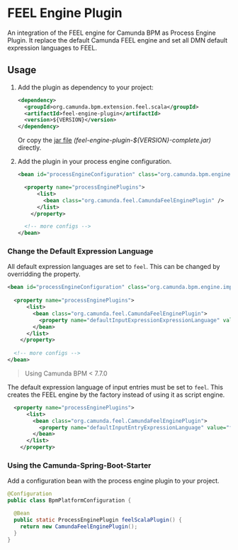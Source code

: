 # FEEL Engine Plugin

An integration of the FEEL engine for Camunda BPM as Process Engine Plugin. It replace the default Camunda FEEL engine and set all DMN default expression languages to FEEL.

## Usage

1) Add the plugin as dependency to your project:

    ```xml
    <dependency>
      <groupId>org.camunda.bpm.extension.feel.scala</groupId>
      <artifactId>feel-engine-plugin</artifactId>
      <version>${VERSION}</version>
    </dependency>
    ```

    Or copy the [jar file](https://github.com/camunda/feel-scala/releases) _(feel-engine-plugin-${VERSION}-complete.jar)_ directly.

2) Add the plugin in your process engine configuration.

    ```xml
    <bean id="processEngineConfiguration" class="org.camunda.bpm.engine.impl.cfg.StandaloneProcessEngineConfiguration">

      <property name="processEnginePlugins">
          <list>
            <bean class="org.camunda.feel.CamundaFeelEnginePlugin" />
          </list>
        </property>

      <!-- more configs -->
    </bean>
    ```

### Change the Default Expression Language

All default expression languages are set to `feel`. This can be changed by overridding the property.

```xml
<bean id="processEngineConfiguration" class="org.camunda.bpm.engine.impl.cfg.StandaloneProcessEngineConfiguration">
  
  <property name="processEnginePlugins">
      <list>
        <bean class="org.camunda.feel.CamundaFeelEnginePlugin">
          <property name="defaultInputExpressionExpressionLanguage" value="groovy" />
        </bean>
      </list>
    </property>
    
  <!-- more configs -->
</bean>
```

> Using Camunda BPM < 7.7.0

The default expression language of input entries must be set to `feel`. This creates the FEEL engine by the factory instead of using it as script engine. 

```xml
  <property name="processEnginePlugins">
      <list>
        <bean class="org.camunda.feel.CamundaFeelEnginePlugin">
          <property name="defaultInputEntryExpressionLanguage" value="feel" />
        </bean>
      </list>
    </property>
```

### Using the Camunda-Spring-Boot-Starter

Add a configuration bean with the process engine plugin to your project.

```java
@Configuration
public class BpmPlatformConfiguration {

  @Bean
  public static ProcessEnginePlugin feelScalaPlugin() {
    return new CamundaFeelEnginePlugin();
  }
}
```
